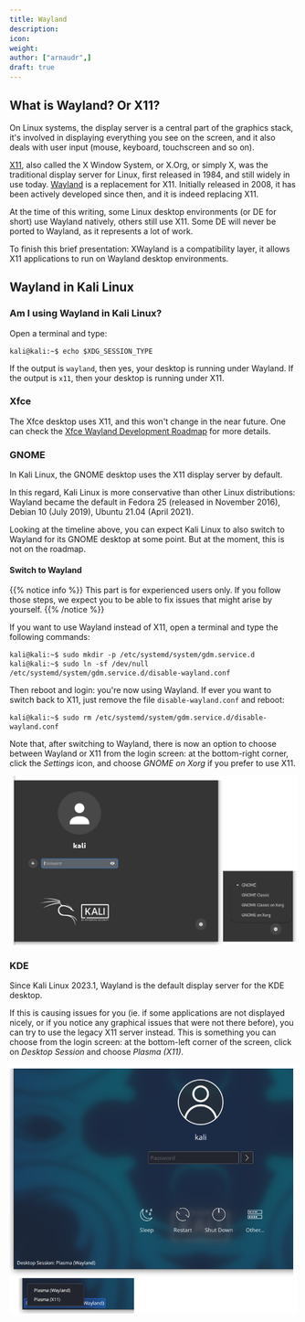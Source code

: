 ```yaml
---
title: Wayland
description:
icon:
weight:
author: ["arnaudr",]
draft: true
---
```


## What is Wayland? Or X11?

On Linux systems, the display server is a central part of the graphics stack, it's involved in displaying everything you see on the screen, and it also deals with user input (mouse, keyboard, touchscreen and so on).

[X11](https://www.x.org/), also called the X Window System, or X.Org, or simply X, was the traditional display server for Linux, first released in 1984, and still widely in use today. [Wayland](https://wayland.freedesktop.org/) is a replacement for X11. Initially released in 2008, it has been actively developed since then, and it is indeed replacing X11.

At the time of this writing, some Linux desktop environments (or DE for short) use Wayland natively, others still use X11. Some DE will never be ported to Wayland, as it represents a lot of work.

To finish this brief presentation: XWayland is a compatibility layer, it allows X11 applications to run on Wayland desktop environments.


## Wayland in Kali Linux

### Am I using Wayland in Kali Linux?

Open a terminal and type:

```console
kali@kali:~$ echo $XDG_SESSION_TYPE
```

If the output is `wayland`, then yes, your desktop is running under Wayland. If the output is `x11`, then your desktop is running under X11.

### Xfce

The Xfce desktop uses X11, and this won't change in the near future. One can check the [Xfce Wayland Development Roadmap](https://wiki.xfce.org/releng/wayland_roadmap) for more details.

### GNOME

In Kali Linux, the GNOME desktop uses the X11 display server by default.

In this regard, Kali Linux is more conservative than other Linux distributions: Wayland became the default in Fedora 25 (released in November 2016), Debian 10 (July 2019), Ubuntu 21.04 (April 2021).

Looking at the timeline above, you can expect Kali Linux to also switch to Wayland for its GNOME desktop at some point. But at the moment, this is not on the roadmap.

#### Switch to Wayland

{{% notice info %}}
This part is for experienced users only. If you follow those steps, we expect you to be able to fix issues that might arise by yourself.
{{% /notice %}}

If you want to use Wayland instead of X11, open a terminal and type the following commands:

```console
kali@kali:~$ sudo mkdir -p /etc/systemd/system/gdm.service.d
kali@kali:~$ sudo ln -sf /dev/null /etc/systemd/system/gdm.service.d/disable-wayland.conf
```

Then reboot and login: you're now using Wayland. If ever you want to switch back to X11, just remove the file `disable-wayland.conf` and reboot:

```console
kali@kali:~$ sudo rm /etc/systemd/system/gdm.service.d/disable-wayland.conf
```

Note that, after switching to Wayland, there is now an option to choose between Wayland or X11 from the login screen: at the bottom-right corner, click the _Settings_ icon, and choose _GNOME on Xorg_ if you prefer to use X11.

![](images/gnome-login.png)

### KDE

Since Kali Linux 2023.1<!-- ie. plasma-desktop 4:5.27.0-1 -->, Wayland is the default display server for the KDE desktop.

If this is causing issues for you (ie. if some applications are not displayed nicely, or if you notice any graphical issues that were not there before), you can try to use the legacy X11 server instead. This is something you can choose from the login screen: at the bottom-left corner of the screen, click on _Desktop Session_ and choose _Plasma (X11)_.

![](images/kde-login.png)
